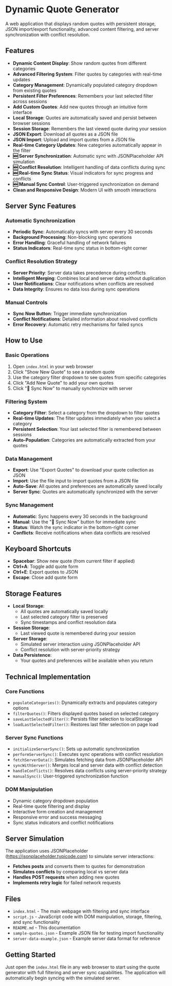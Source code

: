 # Dynamic Quote Generator

A web application that displays random quotes with persistent storage, JSON import/export functionality, advanced content filtering, and server synchronization with conflict resolution.

## Features

- **Dynamic Content Display**: Show random quotes from different categories
- **Advanced Filtering System**: Filter quotes by categories with real-time updates
- **Category Management**: Dynamically populated category dropdown from existing quotes
- **Persistent Filter Preferences**: Remembers your last selected filter across sessions
- **Add Custom Quotes**: Add new quotes through an intuitive form interface
- **Local Storage**: Quotes are automatically saved and persist between browser sessions
- **Session Storage**: Remembers the last viewed quote during your session
- **JSON Export**: Download all quotes as a JSON file
- **JSON Import**: Upload and import quotes from a JSON file
- **Real-time Category Updates**: New categories automatically appear in the filter
- **🆕 Server Synchronization**: Automatic sync with JSONPlaceholder API simulation
- **🆕 Conflict Resolution**: Intelligent handling of data conflicts during sync
- **🆕 Real-time Sync Status**: Visual indicators for sync progress and conflicts
- **🆕 Manual Sync Control**: User-triggered synchronization on demand
- **Clean and Responsive Design**: Modern UI with smooth interactions

## Server Sync Features

### **Automatic Synchronization**
- **Periodic Sync**: Automatically syncs with server every 30 seconds
- **Background Processing**: Non-blocking sync operations
- **Error Handling**: Graceful handling of network failures
- **Status Indicators**: Real-time sync status in bottom-right corner

### **Conflict Resolution Strategy**
- **Server Priority**: Server data takes precedence during conflicts
- **Intelligent Merging**: Combines local and server data without duplication
- **User Notifications**: Clear notifications when conflicts are resolved
- **Data Integrity**: Ensures no data loss during sync operations

### **Manual Controls**
- **Sync Now Button**: Trigger immediate synchronization
- **Conflict Notifications**: Detailed information about resolved conflicts
- **Error Recovery**: Automatic retry mechanisms for failed syncs

## How to Use

### Basic Operations
1. Open `index.html` in your web browser
2. Click "Show New Quote" to see a random quote
3. Use the category filter dropdown to see quotes from specific categories
4. Click "Add New Quote" to add your own quotes
5. Click "🔄 Sync Now" to manually synchronize with server

### Filtering System
- **Category Filter**: Select a category from the dropdown to filter quotes
- **Real-time Updates**: The filter updates immediately when you select a category
- **Persistent Selection**: Your last selected filter is remembered between sessions
- **Auto-Population**: Categories are automatically extracted from your quotes

### Data Management
- **Export**: Use "Export Quotes" to download your quote collection as JSON
- **Import**: Use the file input to import quotes from a JSON file
- **Auto-Save**: All quotes and preferences are automatically saved locally
- **Server Sync**: Quotes are automatically synchronized with the server

### Sync Management
- **Automatic**: Sync happens every 30 seconds in the background
- **Manual**: Use the "🔄 Sync Now" button for immediate sync
- **Status**: Watch the sync indicator in the bottom-right corner
- **Conflicts**: Receive notifications when data conflicts are resolved

## Keyboard Shortcuts

- **Spacebar**: Show new quote (from current filter if applied)
- **Ctrl+A**: Toggle add quote form
- **Ctrl+E**: Export quotes to JSON
- **Escape**: Close add quote form

## Storage Features

- **Local Storage**: 
  - All quotes are automatically saved locally
  - Last selected category filter is preserved
  - Sync timestamps and conflict resolution data
- **Session Storage**: 
  - Last viewed quote is remembered during your session
- **Server Storage**: 
  - Simulated server interaction using JSONPlaceholder API
  - Conflict resolution with server-priority strategy
- **Data Persistence**: 
  - Your quotes and preferences will be available when you return

## Technical Implementation

### Core Functions
- `populateCategories()`: Dynamically extracts and populates category options
- `filterQuotes()`: Filters displayed quotes based on selected category
- `saveLastSelectedFilter()`: Persists filter selection to localStorage
- `loadLastSelectedFilter()`: Restores last filter selection on page load

### Server Sync Functions
- `initializeServerSync()`: Sets up automatic synchronization
- `performServerSync()`: Executes sync operations with conflict resolution
- `fetchServerData()`: Simulates fetching data from JSONPlaceholder API
- `syncWithServer()`: Merges local and server data with conflict detection
- `handleConflicts()`: Resolves data conflicts using server-priority strategy
- `manualSync()`: User-triggered synchronization function

### DOM Manipulation
- Dynamic category dropdown population
- Real-time quote filtering and display
- Interactive form creation and management
- Responsive error and success messaging
- Sync status indicators and conflict notifications

## Server Simulation

The application uses JSONPlaceholder (https://jsonplaceholder.typicode.com) to simulate server interactions:
- **Fetches posts** and converts them to quotes for demonstration
- **Simulates conflicts** by comparing local vs server data
- **Handles POST requests** when adding new quotes
- **Implements retry logic** for failed network requests

## Files

- `index.html` - The main webpage with filtering and sync interface
- `script.js` - JavaScript code with DOM manipulation, storage, filtering, and sync functionality
- `README.md` - This documentation
- `sample-quotes.json` - Example JSON file for testing import functionality
- `server-data-example.json` - Example server data format for reference

## Getting Started

Just open the `index.html` file in any web browser to start using the quote generator with full filtering and server sync capabilities. The application will automatically begin syncing with the simulated server.
